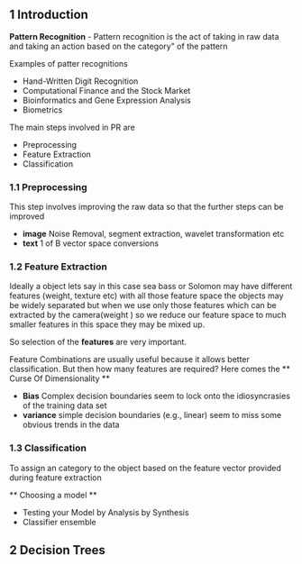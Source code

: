 ## 1 Introduction

**Pattern Recognition**  - Pattern recognition is the act of taking in raw data and taking an action based on the category" of the pattern

Examples of patter recognitions 

* Hand-Written Digit Recognition
* Computational Finance and the Stock Market
* Bioinformatics and Gene Expression Analysis
* Biometrics

The main steps involved in PR are

* Preprocessing
* Feature Extraction
* Classification

### 1.1 Preprocessing

This step involves improving the raw data so that the further steps can be improved

* **image** Noise Removal, segment extraction, wavelet transformation etc
* **text** 1 of B vector space conversions

### 1.2 Feature Extraction

Ideally a object lets say in this case sea bass or Solomon may have different features (weight, texture
etc) with all those feature space the objects may be widely separated but when we use only those features 
which can be extracted by the camera(weight ) so we reduce our feature space to much smaller features in 
this space they may be mixed up. 

So selection of the **features** are very important.

Feature Combinations are usually useful because it allows better classification. But then how many
features are required? Here comes the ** Curse Of Dimensionality ** 

* **Bias** Complex decision boundaries seem to lock onto the idiosyncrasies of the training data set
* **variance** simple decision boundaries (e.g., linear) seem to miss some obvious trends in the data

### 1.3 Classification 

To assign an category to the object based on the feature vector provided during feature extraction

** Choosing a model **

* Testing your Model by Analysis by Synthesis
* Classifier ensemble

## 2 Decision Trees


